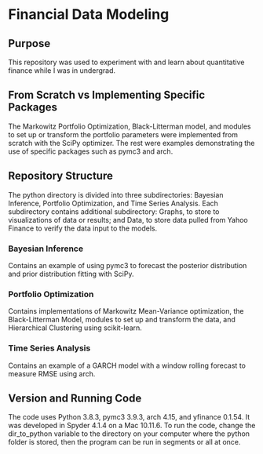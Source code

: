 # Financial Data Modeling

## Purpose
This repository was used to experiment with and learn about quantitative finance while I was in undergrad.

## From Scratch vs Implementing Specific Packages
The Markowitz Portfolio Optimization, Black-Litterman model, and modules to set up or transform the portfolio parameters were implemented from scratch with the SciPy optimizer. The rest were examples demonstrating the use of specific packages such as pymc3 and arch.

## Repository Structure
The python directory is divided into three subdirectories: Bayesian Inference, Portfolio Optimization, and Time Series Analysis. Each subdirectory contains additional subdirectory: Graphs, to store to visualizations of data or results; and Data, to store data pulled from Yahoo Finance to verify the data input to the models.

### Bayesian Inference 
Contains an example of using pymc3 to forecast the posterior distribution and prior distribution fitting with SciPy.

### Portfolio Optimization
Contains implementations of Markowitz Mean-Variance optimization, the Black-Litterman Model, modules to set up and transform the data, and Hierarchical Clustering using scikit-learn.

### Time Series Analysis 
Contains an example of a GARCH model with a window rolling forecast to measure RMSE using arch.

## Version and Running Code
The code uses Python 3.8.3, pymc3 3.9.3, arch 4.15, and yfinance 0.1.54.  It was developed in Spyder 4.1.4 on a Mac 10.11.6. To run the code, change the dir_to_python variable to the directory on your computer where the python folder is stored, then the program can be run in segments or all at once.

